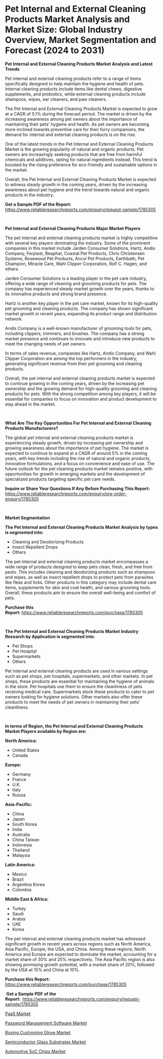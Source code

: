 <p><h1>Pet Internal and External Cleaning Products Market Analysis and Market Size: Global Industry Overview, Market Segmentation and Forecast (2024 to 2031)</h1></p><p><strong>Pet Internal and External Cleaning Products Market Analysis and Latest Trends</strong></p>
<p><p>Pet internal and external cleaning products refer to a range of items specifically designed to help maintain the hygiene and health of pets. Internal cleaning products include items like dental chews, digestive supplements, and probiotics, while external cleaning products include shampoos, wipes, ear cleaners, and paw cleaners.</p><p>The Pet Internal and External Cleaning Products Market is expected to grow at a CAGR of 5.1% during the forecast period. The market is driven by the increasing awareness among pet owners about the importance of maintaining their pets' hygiene and health. As pet owners are becoming more inclined towards preventive care for their furry companions, the demand for internal and external cleaning products is on the rise.</p><p>One of the latest trends in the Pet Internal and External Cleaning Products Market is the growing popularity of natural and organic products. Pet owners are increasingly seeking products that are free from harmful chemicals and additives, opting for natural ingredients instead. This trend is boosted by the rising preference for eco-friendly and sustainable options in the market.</p><p>Overall, the Pet Internal and External Cleaning Products Market is expected to witness steady growth in the coming years, driven by the increasing awareness about pet hygiene and the trend towards natural and organic products in the industry.</p></p>
<p><strong>Get a Sample PDF of the Report:&nbsp;</strong> <a href="https://www.reliableresearchreports.com/enquiry/request-sample/1785305">https://www.reliableresearchreports.com/enquiry/request-sample/1785305</a></p>
<p>&nbsp;</p>
<p><strong>Pet Internal and External Cleaning Products Major Market Players</strong></p>
<p><p>The pet internal and external cleaning products market is highly competitive with several key players dominating the industry. Some of the prominent companies in this market include Jarden Consumer Solutions, Hartz, Andis Company, Ferplast, Beaphar, Coastal Pet Products, Chris Christensen Systems, Rosewood Pet Products, Ancol Pet Products, Earthbath, Pet Champion, Miracle Care, Wahl Clipper Corporation, Rolf C. Hagen, and others.</p><p>Jarden Consumer Solutions is a leading player in the pet care industry, offering a wide range of cleaning and grooming products for pets. The company has experienced steady market growth over the years, thanks to its innovative products and strong brand presence.</p><p>Hartz is another key player in the pet care market, known for its high-quality pet grooming and cleaning products. The company has shown significant market growth in recent years, expanding its product range and distribution network.</p><p>Andis Company is a well-known manufacturer of grooming tools for pets, including clippers, trimmers, and brushes. The company has a strong market presence and continues to innovate and introduce new products to meet the changing needs of pet owners.</p><p>In terms of sales revenue, companies like Hartz, Andis Company, and Wahl Clipper Corporation are among the top performers in the industry, generating significant revenue from their pet grooming and cleaning products.</p><p>Overall, the pet internal and external cleaning products market is expected to continue growing in the coming years, driven by the increasing pet ownership and the growing demand for high-quality grooming and cleaning products for pets. With the strong competition among key players, it will be essential for companies to focus on innovation and product development to stay ahead in the market.</p></p>
<p>&nbsp;</p>
<p><strong>What Are The Key Opportunities For Pet Internal and External Cleaning Products Manufacturers?</strong></p>
<p><p>The global pet internal and external cleaning products market is experiencing steady growth, driven by increasing pet ownership and growing awareness about the importance of pet hygiene. The market is expected to continue to expand at a CAGR of around 5% in the coming years, with key trends including the rise of natural and organic products, innovative formulations, and a focus on convenience and ease of use. The future outlook for the pet cleaning products market remains positive, with opportunities for growth in emerging markets and the development of specialized products targeting specific pet care needs.</p></p>
<p><strong>Inquire or Share Your Questions If Any Before Purchasing This Report:</strong> <a href="https://www.reliableresearchreports.com/enquiry/pre-order-enquiry/1785305">https://www.reliableresearchreports.com/enquiry/pre-order-enquiry/1785305</a></p>
<p>&nbsp;</p>
<p><strong>Market Segmentation</strong></p>
<p><strong>The Pet Internal and External Cleaning Products Market Analysis by types is segmented into:</strong></p>
<p><ul><li>Cleaning and Deodorizing Products</li><li>Insect Repellent Drops</li><li>Others</li></ul></p>
<p><p>The pet internal and external cleaning products market encompasses a wide range of products designed to keep pets clean, fresh, and free from pests. This includes cleaning and deodorizing products such as shampoos and wipes, as well as insect repellent drops to protect pets from parasites like fleas and ticks. Other products in this category may include dental care items, supplements for skin and coat health, and various grooming tools. Overall, these products aim to ensure the overall well-being and comfort of pets.</p></p>
<p><strong>Purchase this Report:&nbsp;</strong><a href="https://www.reliableresearchreports.com/purchase/1785305">https://www.reliableresearchreports.com/purchase/1785305</a></p>
<p>&nbsp;</p>
<p><strong>The Pet Internal and External Cleaning Products Market Industry Research by Application is segmented into:</strong></p>
<p><ul><li>Pet Shops</li><li>Pet Hospital</li><li>Supermarkets</li><li>Others</li></ul></p>
<p><p>Pet internal and external cleaning products are used in various settings such as pet shops, pet hospitals, supermarkets, and other markets. In pet shops, these products are essential for maintaining the hygiene of animals in the store. Pet hospitals use them to ensure the cleanliness of pets receiving medical care. Supermarkets stock these products to cater to pet owners looking for hygiene solutions. Other markets also offer these products to meet the needs of pet owners in maintaining their pets' cleanliness.</p></p>
<p>&nbsp;</p>
<p><strong>In terms of Region, the Pet Internal and External Cleaning Products Market Players available by Region are:</strong></p>
<p>
    <p> <strong> North America: </strong>
        <ul>
            <li>United States</li>
            <li>Canada</li>
        </ul>
        </p> 
    <p> <strong> Europe: </strong>
        <ul>
            <li>Germany</li>
            <li>France</li>
            <li>U.K.</li>
            <li>Italy</li>
            <li>Russia</li>
        </ul>
        </p> 
    <p> <strong> Asia-Pacific: </strong>
        <ul>
            <li>China</li>
            <li>Japan</li>
            <li>South Korea</li>
            <li>India</li>
            <li>Australia</li>
            <li>China Taiwan</li>
            <li>Indonesia</li>
            <li>Thailand</li>
            <li>Malaysia</li>
        </ul>
        </p> 
    <p> <strong> Latin America: </strong>
        <ul>
            <li>Mexico</li>
            <li>Brazil</li>
            <li>Argentina Korea</li>
            <li>Colombia</li>
        </ul>
        </p> 
    <p> <strong> Middle East & Africa: </strong>
        <ul>
            <li>Turkey</li>
            <li>Saudi</li>
            <li>Arabia</li>
            <li>UAE</li>
            <li>Korea</li>
        </ul>
    </p>
    </p>
<p><p>The pet internal and external cleaning products market has witnessed significant growth in recent years across regions such as North America, Asia Pacific, Europe, the USA, and China. Among these regions, North America and Europe are expected to dominate the market, accounting for a market share of 30% and 25% respectively. The Asia Pacific region is also showing promising growth potential, with a market share of 20%, followed by the USA at 15% and China at 10%.</p></p>
<p><strong>Purchase this Report: </strong><a href="https://www.reliableresearchreports.com/purchase/1785305">https://www.reliableresearchreports.com/purchase/1785305</a></p>
<p>&nbsp;<strong>Get a Sample PDF of the Report:&nbsp;&nbsp;</strong><a href="https://www.reliableresearchreports.com/enquiry/request-sample/1785305">https://www.reliableresearchreports.com/enquiry/request-sample/1785305</a></p>
<p><strong></strong></p>
<p><p><a href="https://medium.com/@jordyhansen565/paas-market-analysis-and-sze-forecasted-for-period-from-2024-to-2031-88123c437c92">PaaS Market</a></p><p><a href="https://medium.com/@jordyhansen565/password-management-software-market-size-cagr-trends-2024-2030-b63f48c8bdfc">Password Management Software Market</a></p><p><a href="https://github.com/jaidynmorantestelletmjzya/Market-Research-Report-List-1/blob/main/boxing-cushioning-glove-market.md">Boxing Cushioning Glove Market</a></p><p><a href="https://issuu.com/reportprime-2/docs/semiconductor-glass-substrates-market-size-2030.pp">Semiconductor Glass Substrates Market</a></p><p><a href="https://issuu.com/reportprime-2/docs/automotive-soc-chips-market-size-2030.pptx">Automotive SoC Chips Market</a></p></p>